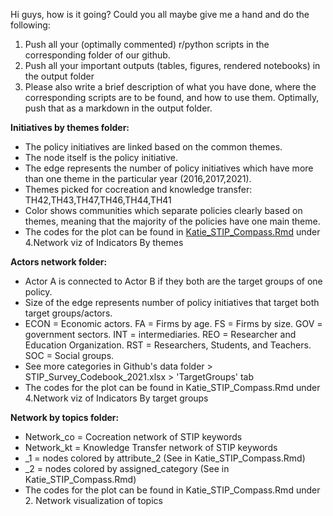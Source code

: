 Hi guys, how is it going? Could you all maybe give me a hand and do the following:
 
1. Push all your (optimally commented) r/python scripts in the corresponding folder of our github.
2. Push all your important outputs (tables, figures, rendered notebooks) in the output folder
3. Please also write a brief description of what you have done, where the corresponding scripts are to be found, and how to use them. Optimally, push that as a markdown in the output folder.


**Initiatives by themes folder:**
- The policy initiatives are linked based on the common themes.
- The node itself is the policy initiative.
- The edge represents the number of policy initiatives which have more than one theme in the particular year (2016,2017,2021).
- Themes picked for cocreation and knowledge transfer: TH42,TH43,TH47,TH46,TH44,TH41
- Color shows communities which separate policies clearly based on themes, meaning that the majority of the policies have one main theme. 
- The codes for the plot can be found in [Katie_STIP_Compass.Rmd](OECD_hackathon/R/Katie_STIP_Compass.Rmd) under 4.Network viz of Indicators By themes

**Actors network folder:**
- Actor A is connected to Actor B if they both are the target groups of one policy.
- Size of the edge represents number of policy initiatives that target both target groups/actors.
- ECON = Economic actors. FA = Firms by age. FS = Firms by size. GOV = government sectors. INT = intermediaries. REO = Researcher and Education Organization. RST = Researchers, Students, and Teachers.  SOC = Social groups.
- See more categories in Github's data folder > STIP_Survey_Codebook_2021.xlsx > 'TargetGroups' tab
- The codes for the plot can be found in Katie_STIP_Compass.Rmd under 4.Network viz of Indicators By target groups

**Network by topics folder:**
- Network_co = Cocreation network of STIP keywords
- Network_kt = Knowledge Transfer network of STIP keywords
- _1 = nodes colored by attribute_2 (See in Katie_STIP_Compass.Rmd)
- _2 = nodes colored by assigned_category (See in Katie_STIP_Compass.Rmd)
- The codes for the plot can be found in Katie_STIP_Compass.Rmd under 2. Network visualization of topics
